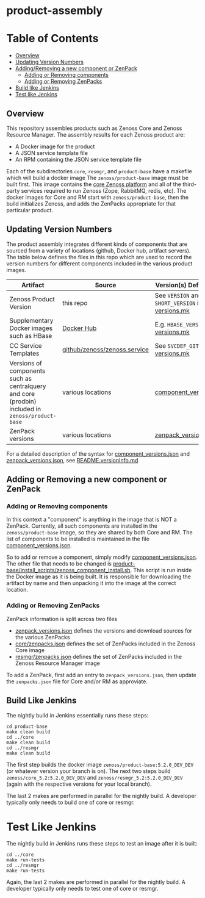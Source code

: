 # product-assembly

# Table of Contents
  - [Overview](#overview)
  - [Updating Version Numbers](#updating-version-numbers)
  - [Adding/Removing a new component or ZenPack](#adding-or-removing-a-new-component-or-zenpack)
    - [Adding or Removing components](#adding-or-removing-components)
    - [Adding or Removing ZenPacks](#adding-or-removing-zenpacks)
  - [Build like Jenkins](#build-like-jenkins)
  - [Test like Jenkins](#test-like-jenkins)

## Overview

This repository assembles products such as Zenoss Core and Zenoss Resource Manager.
The assembly results for each Zenoss product are:
* A Docker image for the product
* A JSON service template file
* An RPM containing the JSON service template file

Each of the subdirectories `core`, `resmgr`, and `product-base` have a makefile which will build a docker image
The `zenoss/product-base` image must be built first. This image contains the
[core Zenoss platform](https://github.com/zenoss/zenoss-prodbin)
and all of the third-party services required to run Zenoss (Zope, RabbitMQ, redis, etc).
The  docker images for Core and RM start with `zenoss/product-base`, then
the build initializes Zenoss, and adds the ZenPacks appropriate for that particular product.

## Updating Version Numbers

The product assembly integrates different kinds of components that are sourced
from a variety of locations (github, Docker hub, artifact servers). The table below
defines the files in this repo which are used to record the version numbers for different
components included in the various product images.

| Artifact | Source | Version(s) Defined Here |
| -------- | ------ | -------------------- |
| Zenoss Product Version | this repo | See `VERSION` and `SHORT_VERSION` in [versions.mk](versions.mk) |
| Supplementary Docker images such as HBase | [Docker Hub](https://hub.docker.com/u/zenoss/dashboard/)  | E.g. `HBASE_VERSION` in [versions.mk](versions.mk) |
| CC Service Templates | [github/zenoss/zenoss.service](https://github.com/zenoss/zenoss-service) | See `SVCDEF_GIT_REF` in [versions.mk](versions.mk) |
| Versions of components such as centralquery and core (prodbin) included in `zenoss/product-base` | various locations | [component_versions.json](component_versions.json) |
| ZenPack versions  | various locations | [zenpack_versions.json](zenpack_versions.json) |

For a detailed description of the syntax for [component_versions.json](component_versions.json) and [zenpack_versions.json](zenpack_versions.json), see [README.versionInfo.md](README.versionInfo.md)

## Adding or Removing a new component or ZenPack

### Adding or Removing components
In this context a "component" is anything in the image that is NOT a ZenPack.
Currently, all such components are installed in the `zenoss/product-base` image, so they are shared by
both Core and RM. The list of components to be installed is maintained in the file
[component_versions.json](component_versions.json).

So to add or remove a component, simply modify [component_versions.json](component_versions.json).
The other file that needs to be changed is [product-base/install_scripts/zenoss_component_install.sh](product-base/install_scripts/zenoss_component_install.sh). This script is run inside the Docker image as it is being
built.  It is responsible for downloading the artifact by name and then unpacking it into the image at the
correct location.

### Adding or Removing ZenPacks
ZenPack information is split across two files
* [zenpack_versions.json](zenpack_versions.json) defines the versions and download sources for the various ZenPacks
* [core/zenpacks.json](core/zenpacks.json) defines the set of ZenPacks included in the Zenoss Core image
* [resmgr/zenpacks.json](resmgr/zenpacks.json) defines the set of ZenPacks included in the Zenoss Resource Manager image

To add a ZenPack, first add an entry to `zenpack_versions.json`, then update the `zenpacks.json` file for Core and/or RM as approviate.

## Build Like Jenkins
The nightly build in Jenkins essentially runs these steps:
```
cd product-base
make clean build
cd ../core
make clean build
cd ../resmgr
make clean build
```

The first step builds the docker image `zenoss/product-base:5.2.0_DEV_DEV` (or whatever version your branch is on). The next two steps build `zenoss/core_5.2:5.2.0_DEV_DEV` and `zenoss/resmgr_5.2:5.2.0_DEV_DEV` (again with the respective versions for your local branch).

The last 2 makes are performed in parallel for the nightly build. A developer typically only needs to build one of core or resmgr.

# Test Like Jenkins
The nightly build in Jenkins runs these steps to test an image after it is built:
```
cd ../core
make run-tests
cd ../resmgr
make run-tests
```
Again, the last 2 makes are performed in parallel for the nightly build. A developer typically only needs to test one of core or resmgr.

